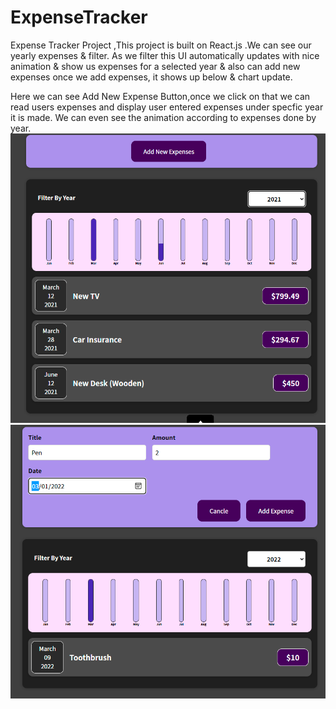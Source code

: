 # ExpenseTracker
Expense Tracker Project ,This project is built on React.js .We can see our yearly expenses &amp; filter. As we filter this UI automatically updates with nice animation &amp; show us expenses for a selected year &amp; also can add new expenses once we add expenses, it shows up below &amp; chart update.



Here we can see Add New Expense Button,once we click on that we can read users expenses and display user entered expenses under specfic year it is made. We can even  see the animation according to expenses done by year.
![Add New Expense output](https://github.com/Sushmita1212/ExpenseTracker/blob/master/outputimage/ExpensTracker.PNG)
![Once expenses added output](https://github.com/Sushmita1212/ExpenseTracker/blob/master/outputimage/AddingExpenses.PNG)
